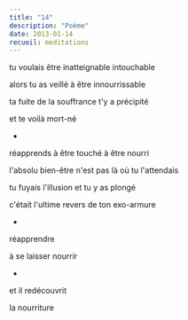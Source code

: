 ```yaml
---
title: "14"
description: "Poème"
date: 2013-01-14
recueil: meditations
---
```


tu voulais être inatteignable intouchable

alors tu as veillé
à être innourrissable

ta fuite de la souffrance
t'y a précipité

et te voilà mort-né

*

réapprends à être touché
à être nourri

l'absolu bien-être
n'est pas là où tu l'attendais

tu fuyais l'illusion
et tu y as plongé

c'était l'ultime revers
de ton exo-armure

*

réapprendre

à se laisser nourrir

*

et il redécouvrit

la nourriture
